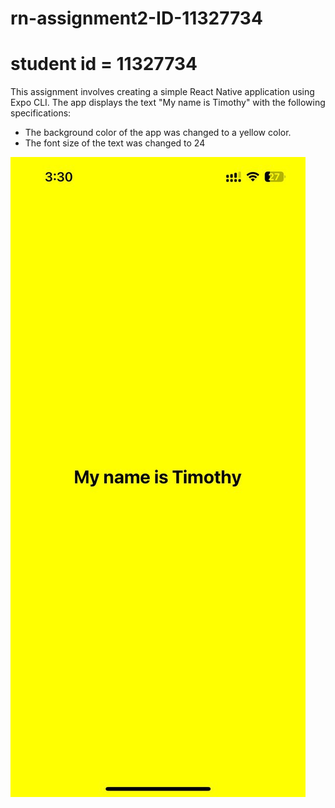 # rn-assignment2-ID-11327734

# student id = 11327734 

This assignment involves creating a simple React Native application using Expo CLI. The app displays the text "My name is Timothy" with the following specifications:

- The background color of the app was changed to a yellow color.
- The font size of the text was changed to 24


![alt text](work-1.jpg)

